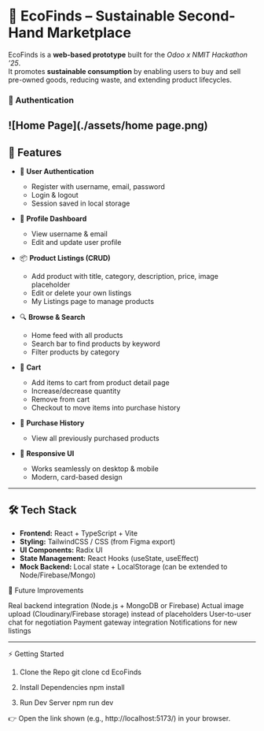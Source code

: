 
# 🌱 EcoFinds – Sustainable Second-Hand Marketplace

EcoFinds is a **web-based prototype** built for the *Odoo x NMIT Hackathon ’25*.  
It promotes **sustainable consumption** by enabling users to buy and sell pre-owned goods, reducing waste, and extending product lifecycles.

### 🔑 Authentication  
![Home Page](./assets/home page.png)
---

## 🚀 Features  

- 🔑 **User Authentication**  
  - Register with username, email, password  
  - Login & logout  
  - Session saved in local storage  

- 👤 **Profile Dashboard**  
  - View username & email  
  - Edit and update user profile  

- 📦 **Product Listings (CRUD)**  
  - Add product with title, category, description, price, image placeholder  
  - Edit or delete your own listings  
  - My Listings page to manage products  

- 🔍 **Browse & Search**  
  - Home feed with all products  
  - Search bar to find products by keyword  
  - Filter products by category  

- 🛒 **Cart**  
  - Add items to cart from product detail page  
  - Increase/decrease quantity  
  - Remove from cart  
  - Checkout to move items into purchase history  

- 📜 **Purchase History**  
  - View all previously purchased products  

- 📱 **Responsive UI**  
  - Works seamlessly on desktop & mobile  
  - Modern, card-based design  

---

## 🛠️ Tech Stack

- **Frontend:** React + TypeScript + Vite  
- **Styling:** TailwindCSS / CSS (from Figma export)  
- **UI Components:** Radix UI  
- **State Management:** React Hooks (useState, useEffect)  
- **Mock Backend:** Local state + LocalStorage (can be extended to Node/Firebase/Mongo)  


🔮 Future Improvements

Real backend integration (Node.js + MongoDB or Firebase)
Actual image upload (Cloudinary/Firebase storage) instead of placeholders
User-to-user chat for negotiation
Payment gateway integration
Notifications for new listings

---

⚡ Getting Started
1. Clone the Repo
git clone <your-repo-url>
cd EcoFinds

2. Install Dependencies
npm install

3. Run Dev Server
  npm run dev

👉 Open the link shown (e.g., http://localhost:5173/) in your browser.
